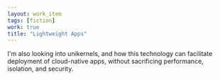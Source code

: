 ```yaml
---
layout: work_item
tags: [fiction]
work: true
title: "Lightweight Apps"
---
```


I'm also looking into unikernels, and how this technology can facilitate
deployment of cloud-native apps, without sacrificing performance, isolation,
and security.

